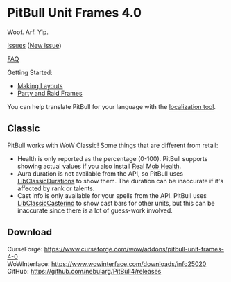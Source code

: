 # PitBull Unit Frames 4.0

Woof. Arf. Yip.

[Issues](https://www.wowace.com/projects/pitbull-unit-frames-4-0/issues) ([New issue](https://www.wowace.com/projects/pitbull-unit-frames-4-0/issues/create))

[FAQ](https://www.wowace.com/projects/pitbull-unit-frames-4-0/pages/faq)

Getting Started:

- [Making Layouts](https://www.wowace.com/projects/pitbull-unit-frames-4-0/pages/guide/making-layouts-and-applying-to-frames)
- [Party and Raid Frames](https://www.wowace.com/projects/pitbull-unit-frames-4-0/pages/guide/party-and-raid-frames)

You can help translate PitBull for your language with the [localization tool](https://www.wowace.com/projects/pitbull-unit-frames-4-0/localization/).

## Classic

PitBull works with WoW Classic! Some things that are different from retail:

- Health is only reported as the percentage (0-100). PitBull supports showing
  actual values if you also install [Real Mob Health](https://www.curseforge.com/wow/addons/real-mob-health).
- Aura duration is not available from the API, so PitBull uses [LibClassicDurations](https://www.curseforge.com/wow/addons/libclassicdurations)
  to show them. The duration can be inaccurate if it's affected by rank or
  talents.
- Cast info is only available for your spells from the API. PitBull uses [LibClassicCasterino](https://github.com/rgd87/LibClassicCasterino)
  to show cast bars for other units, but this can be inaccurate since there is
  a lot of guess-work involved.

## Download

CurseForge: <https://www.curseforge.com/wow/addons/pitbull-unit-frames-4-0>  
WoWInterface: <https://www.wowinterface.com/downloads/info25020>  
GitHub: <https://github.com/nebularg/PitBull4/releases>  
